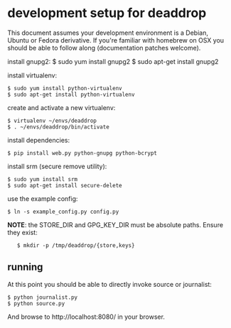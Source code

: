 development setup for deaddrop
==============================

This document assumes your development environment is a Debian, Ubuntu
or Fedora derivative.  If you're familiar with homebrew on OSX you
should be able to follow along (documentation patches welcome).

install gnupg2:
    $ sudo yum install gnupg2
    $ sudo apt-get install gnupg2

install virtualenv:

	$ sudo yum install python-virtualenv
	$ sudo apt-get install python-virtualenv

create and activate a new virtualenv:

	$ virtualenv ~/envs/deaddrop
	$ . ~/envs/deaddrop/bin/activate

install dependencies:

	$ pip install web.py python-gnupg python-bcrypt

install srm (secure remove utility):

	$ sudo yum install srm
	$ sudo apt-get install secure-delete

use the example config:

	$ ln -s example_config.py config.py

**NOTE**: the STORE_DIR and GPG_KEY_DIR must be absolute paths.
Ensure they exist:

       $ mkdir -p /tmp/deaddrop/{store,keys}

running
-------

At this point you should be able to directly invoke source or
journalist:

	$ python journalist.py
	$ python source.py

And browse to http://localhost:8080/ in your browser.
